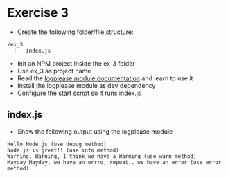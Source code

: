 # Exercise 3

* Create the following folder/file structure:
```
/ex_3
  |-- index.js
```

* Init an NPM project inside the ex_3 folder
* Use ex_3 as project name
* Read the [logplease module documentation](https://github.com/haadcode/logplease) and learn to use it
* Install the logplease module as dev dependency
* Configure the start script so it runs index.js

## index.js
* Show the following output using the logplease module
```
Hello Node.js (use debug method)
Node.js is great!! (use info method)
Warning, Warning, I think we have a Warning (use warn method)
Mayday Mayday, we have an errro, repeat.. we have an error (use error method)
```